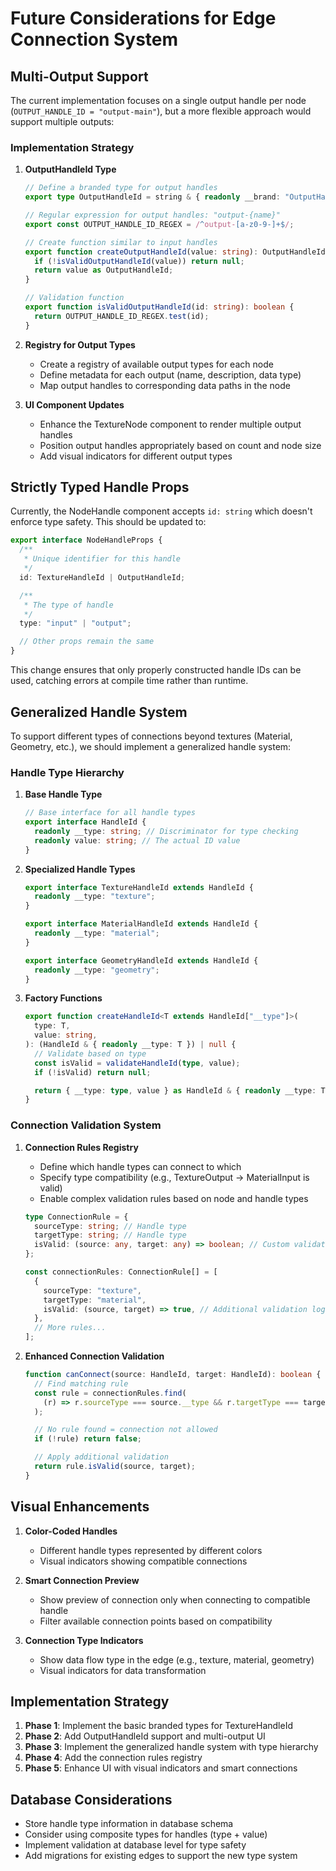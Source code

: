 # Future Considerations for Edge Connection System

## Multi-Output Support

The current implementation focuses on a single output handle per node (`OUTPUT_HANDLE_ID = "output-main"`), but a more flexible approach would support multiple outputs:

### Implementation Strategy

1. **OutputHandleId Type**

   ```typescript
   // Define a branded type for output handles
   export type OutputHandleId = string & { readonly __brand: "OutputHandleId" };

   // Regular expression for output handles: "output-{name}"
   export const OUTPUT_HANDLE_ID_REGEX = /^output-[a-z0-9-]+$/;

   // Create function similar to input handles
   export function createOutputHandleId(value: string): OutputHandleId | null {
     if (!isValidOutputHandleId(value)) return null;
     return value as OutputHandleId;
   }

   // Validation function
   export function isValidOutputHandleId(id: string): boolean {
     return OUTPUT_HANDLE_ID_REGEX.test(id);
   }
   ```

2. **Registry for Output Types**

   - Create a registry of available output types for each node
   - Define metadata for each output (name, description, data type)
   - Map output handles to corresponding data paths in the node

3. **UI Component Updates**
   - Enhance the TextureNode component to render multiple output handles
   - Position output handles appropriately based on count and node size
   - Add visual indicators for different output types

## Strictly Typed Handle Props

Currently, the NodeHandle component accepts `id: string` which doesn't enforce type safety. This should be updated to:

```typescript
export interface NodeHandleProps {
  /**
   * Unique identifier for this handle
   */
  id: TextureHandleId | OutputHandleId;

  /**
   * The type of handle
   */
  type: "input" | "output";

  // Other props remain the same
}
```

This change ensures that only properly constructed handle IDs can be used, catching errors at compile time rather than runtime.

## Generalized Handle System

To support different types of connections beyond textures (Material, Geometry, etc.), we should implement a generalized handle system:

### Handle Type Hierarchy

1. **Base Handle Type**

   ```typescript
   // Base interface for all handle types
   export interface HandleId {
     readonly __type: string; // Discriminator for type checking
     readonly value: string; // The actual ID value
   }
   ```

2. **Specialized Handle Types**

   ```typescript
   export interface TextureHandleId extends HandleId {
     readonly __type: "texture";
   }

   export interface MaterialHandleId extends HandleId {
     readonly __type: "material";
   }

   export interface GeometryHandleId extends HandleId {
     readonly __type: "geometry";
   }
   ```

3. **Factory Functions**

   ```typescript
   export function createHandleId<T extends HandleId["__type"]>(
     type: T,
     value: string,
   ): (HandleId & { readonly __type: T }) | null {
     // Validate based on type
     const isValid = validateHandleId(type, value);
     if (!isValid) return null;

     return { __type: type, value } as HandleId & { readonly __type: T };
   }
   ```

### Connection Validation System

1. **Connection Rules Registry**

   - Define which handle types can connect to which
   - Specify type compatibility (e.g., TextureOutput → MaterialInput is valid)
   - Enable complex validation rules based on node and handle types

   ```typescript
   type ConnectionRule = {
     sourceType: string; // Handle type
     targetType: string; // Handle type
     isValid: (source: any, target: any) => boolean; // Custom validation
   };

   const connectionRules: ConnectionRule[] = [
     {
       sourceType: "texture",
       targetType: "material",
       isValid: (source, target) => true, // Additional validation logic
     },
     // More rules...
   ];
   ```

2. **Enhanced Connection Validation**

   ```typescript
   function canConnect(source: HandleId, target: HandleId): boolean {
     // Find matching rule
     const rule = connectionRules.find(
       (r) => r.sourceType === source.__type && r.targetType === target.__type,
     );

     // No rule found = connection not allowed
     if (!rule) return false;

     // Apply additional validation
     return rule.isValid(source, target);
   }
   ```

## Visual Enhancements

1. **Color-Coded Handles**

   - Different handle types represented by different colors
   - Visual indicators showing compatible connections

2. **Smart Connection Preview**

   - Show preview of connection only when connecting to compatible handle
   - Filter available connection points based on compatibility

3. **Connection Type Indicators**
   - Show data flow type in the edge (e.g., texture, material, geometry)
   - Visual indicators for data transformation

## Implementation Strategy

1. **Phase 1**: Implement the basic branded types for TextureHandleId
2. **Phase 2**: Add OutputHandleId support and multi-output UI
3. **Phase 3**: Implement the generalized handle system with type hierarchy
4. **Phase 4**: Add the connection rules registry
5. **Phase 5**: Enhance UI with visual indicators and smart connections

## Database Considerations

- Store handle type information in database schema
- Consider using composite types for handles (type + value)
- Implement validation at database level for type safety
- Add migrations for existing edges to support the new type system
